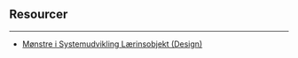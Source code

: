 ## Resourcer
---
- [Mønstre i Systemudvikling Lærinsobjekt (Design)](https://rise.articulate.com/share/Z_DVWywECFo9goC6bVPMUF1ltBmEcxoF#/lessons/Ugpk6tuhMIJ2HNHu4n0BQ0mvmxmEVzQi)